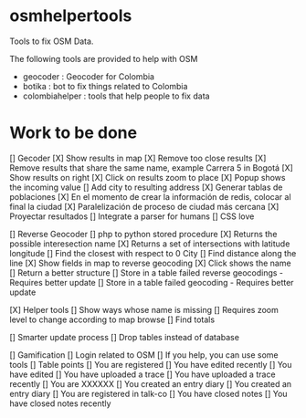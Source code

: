 osmhelpertools
==============

Tools to fix OSM Data.

The following tools are provided to help with OSM
 * geocoder : Geocoder for Colombia
 * botika : bot to fix things related to Colombia
 * colombiahelper : tools that help people to fix data



Work to be done
===============

[] Gecoder
  [X] Show results in map
  [X] Remove too close results
  [X] Remove results that share the same name, example Carrera 5 in Bogotá
  [X] Show results on right
  [X] Click on results zoom to place
  [X] Popup shows the incoming value
  [] Add city to resulting address
    [X] Generar tablas de poblaciones
    [X] En el momento de crear la información de redis, colocar al final la ciudad
    [X] Paralelización de proceso de ciudad más cercana
    [X] Proyectar resultados
  [] Integrate a parser for humans
  [] CSS love

[] Reverse Geocoder
    [] php to python stored procedure
       [X] Returns the possible interesection name
       [X] Returns a set of intersections with latitude longitude
       [] Find the closest with respect to 0 City
       [] Find distance along the line
    [X] Show fields in map to reverse geocoding
    [X] Click shows the name
    [] Return a better structure
    [] Store in a table failed reverse geocodings - Requires better update
    [] Store in a table failed geocoding - Requires better update

[X] Helper tools
  [] Show ways whose name is missing
    [] Requires zoom level to change according to map browse
    [] Find totals

[] Smarter update process
  [] Drop tables instead of database

[] Gamification
  [] Login related to OSM
  [] If you help, you can use some tools
  [] Table points
    [] You are registered
    [] You have edited recently
    [] You have edited
    [] You have uploaded a trace
    [] You have uploaded a trace recently
    [] You are XXXXXX
    [] You created an entry diary
    [] You created an entry diary
    [] You are registered in talk-co
    [] You have closed notes
    [] You have closed notes recently
